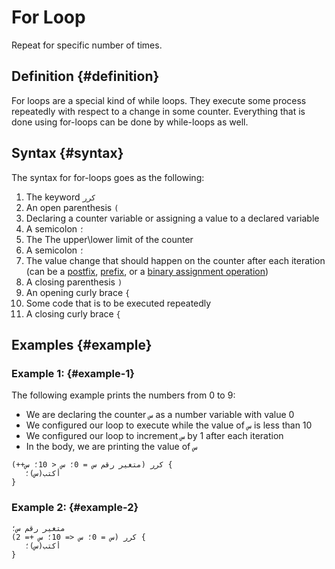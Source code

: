 ﻿---
sidebar_position: 2
---

# For Loop

Repeat for specific number of times.

## Definition {#definition}

For loops are a special kind of while loops. They execute some process repeatedly with respect to a change in some counter.
Everything that is done using for-loops can be done by while-loops as well.

## Syntax {#syntax}

The syntax for for-loops goes as the following:
1. The keyword `كرر`
2. An open parenthesis `(`
3. Declaring a counter variable or assigning a value to a declared variable
4. A semicolon `؛`
5. The The upper\lower limit of the counter
6. A semicolon `؛`
7. The value change that should happen on the counter after each iteration (can be a [postfix](../operators#number-postfix), [prefix](../operators#number-prefix), or a [binary assignment operation](../operators#number-binary-assignment-operations))
8. A closing parenthesis `)`
9. An opening curly brace `{`
10. Some code that is to be executed repeatedly
11. A closing curly brace `{`

## Examples {#example}

### Example 1: {#example-1}
The following example prints the numbers from 0 to 9:
* We are declaring the counter `س` as a number variable with value 0
* We configured our loop to execute while the value of `س` is less than 10
* We configured our loop to increment `س` by 1 after each iteration
* In the body, we are printing the value of `س`

```abjad
كرر (متغير رقم س = 0؛ س < 10؛ س++) {
   أكتب(س)؛
}
```

### Example 2: {#example-2}


```abjad
متغير رقم س؛
كرر (س = 0؛ س <= 10؛ س += 2) {
   أكتب(س)؛
}
```